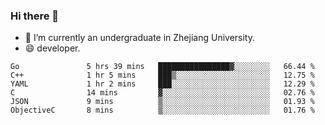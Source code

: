 ### Hi there 👋

- 🔭 I’m currently an undergraduate in Zhejiang University.
- 😄 developer.

<!--START_SECTION:waka-->

```text
Go               5 hrs 39 mins   ████████████████▓░░░░░░░░   66.44 %
C++              1 hr 5 mins     ███▒░░░░░░░░░░░░░░░░░░░░░   12.75 %
YAML             1 hr 2 mins     ███░░░░░░░░░░░░░░░░░░░░░░   12.29 %
C                14 mins         ▓░░░░░░░░░░░░░░░░░░░░░░░░   02.76 %
JSON             9 mins          ▒░░░░░░░░░░░░░░░░░░░░░░░░   01.93 %
ObjectiveC       8 mins          ▒░░░░░░░░░░░░░░░░░░░░░░░░   01.76 %
```

<!--END_SECTION:waka-->
